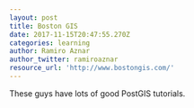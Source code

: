 ```yaml
---
layout: post
title: Boston GIS
date: 2017-11-15T20:47:55.270Z
categories: learning
author: Ramiro Aznar
author_twitter: ramiroaznar
resource_url: 'http://www.bostongis.com/'
---
```

These guys have lots of good PostGIS tutorials.
